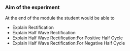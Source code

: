 ### Aim of the experiment

At the end of the module the student would be able to
- Explain Rectification
- Explain Half Wave Rectification
- Explain Half Wave Rectification:For Positive Half Cycle
- Explain Half Wave Rectification:For Negative Half Cycle
